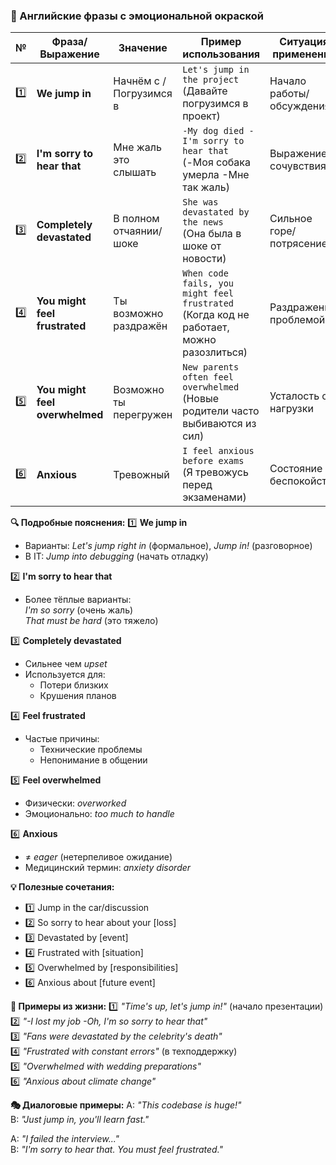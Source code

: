 ### 📌 Английские фразы с эмоциональной окраской

| №   | Фраза/Выражение              | Значение                      | Пример использования                  | Ситуация применения            |
|-----|-----------------------------|-----------------------------|----------------------------------------|-------------------------------|
| 1️⃣  | **We jump in**             | Начнём с / Погрузимся в     | `Let's jump in the project`<br>(Давайте погрузимся в проект) | Начало работы/обсуждения |
| 2️⃣  | **I'm sorry to hear that**  | Мне жаль это слышать        | `-My dog died -I'm sorry to hear that`<br>(-Моя собака умерла -Мне так жаль) | Выражение сочувствия |
| 3️⃣  | **Completely devastated**   | В полном отчаянии/шоке      | `She was devastated by the news`<br>(Она была в шоке от новости) | Сильное горе/потрясение |
| 4️⃣  | **You might feel frustrated** | Ты возможно раздражён      | `When code fails, you might feel frustrated`<br>(Когда код не работает, можно разозлиться) | Раздражение проблемой |
| 5️⃣  | **You might feel overwhelmed** | Возможно ты перегружен    | `New parents often feel overwhelmed`<br>(Новые родители часто выбиваются из сил) | Усталость от нагрузки |
| 6️⃣  | **Anxious**                 | Тревожный                   | `I feel anxious before exams`<br>(Я тревожусь перед экзаменами) | Состояние беспокойства |

**🔍 Подробные пояснения:**
1️⃣ **We jump in**  
   - Варианты: *Let's jump right in* (формальное), *Jump in!* (разговорное)  
   - В IT: *Jump into debugging* (начать отладку)

2️⃣ **I'm sorry to hear that**  
   - Более тёплые варианты:  
     *I'm so sorry* (очень жаль)  
     *That must be hard* (это тяжело)

3️⃣ **Completely devastated**  
   - Сильнее чем *upset*  
   - Используется для:  
     - Потери близких  
     - Крушения планов

4️⃣ **Feel frustrated**  
   - Частые причины:  
     - Технические проблемы  
     - Непонимание в общении

5️⃣ **Feel overwhelmed**  
   - Физически: *overworked*  
   - Эмоционально: *too much to handle*

6️⃣ **Anxious**  
   - ≠ *eager* (нетерпеливое ожидание)  
   - Медицинский термин: *anxiety disorder*

**💡 Полезные сочетания:**
- 1️⃣ Jump in the car/discussion
- 2️⃣ So sorry to hear about your [loss]
- 3️⃣ Devastated by [event]
- 4️⃣ Frustrated with [situation]
- 5️⃣ Overwhelmed by [responsibilities]
- 6️⃣ Anxious about [future event]

**📌 Примеры из жизни:**
1️⃣ *"Time's up, let's jump in!"* (начало презентации)  
2️⃣ *"-I lost my job -Oh, I'm so sorry to hear that"*  
3️⃣ *"Fans were devastated by the celebrity's death"*  
4️⃣ *"Frustrated with constant errors"* (в техподдержку)  
5️⃣ *"Overwhelmed with wedding preparations"*  
6️⃣ *"Anxious about climate change"*  

**🎭 Диалоговые примеры:**
A: *"This codebase is huge!"*  
B: *"Just jump in, you'll learn fast."*  

A: *"I failed the interview..."*  
B: *"I'm sorry to hear that. You must feel frustrated."*  
